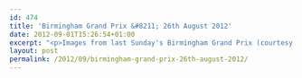 ```yaml
---
id: 474
title: 'Birmingham Grand Prix &#8211; 26th August 2012'
date: 2012-09-01T15:26:54+01:00
excerpt: "<p>Images from last Sunday's Birmingham Grand Prix (courtesy of Jon Howes)</p>"
layout: post
permalink: /2012/09/birmingham-grand-prix-26th-august-2012/
---
```

</p>